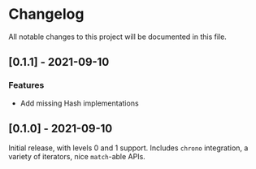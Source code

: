 # Changelog
All notable changes to this project will be documented in this file.

## [0.1.1] - 2021-09-10

### Features

- Add missing Hash implementations

## [0.1.0] - 2021-09-10

Initial release, with levels 0 and 1 support. Includes `chrono` integration, a
variety of iterators, nice `match`-able APIs.

<!-- generated by git-cliff -->
